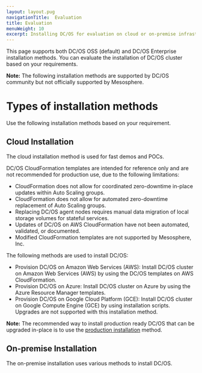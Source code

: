 ```yaml
---
layout: layout.pug
navigationTitle:  Evaluation
title: Evaluation
menuWeight: 10
excerpt: Installing DC/OS for evaluation on cloud or on-premise infrastructure
---
```


This page supports both DC/OS OSS (default) and DC/OS Enterprise installation methods. You can evaluate the installation of DC/OS cluster based on your requirements.

**Note:** The following installation methods are supported by DC/OS community but not officially supported by Mesosphere.

# Types of installation methods

Use the following installation methods based on your requirement.
 
## Cloud Installation 
The cloud installation method is used for fast demos and POCs. 

DC/OS CloudFormation templates are intended for reference only and are not recommended for production use, due to the following limitations:
- CloudFormation does not allow for coordinated zero-downtime in-place updates within Auto Scaling groups.
- CloudFormation does not allow for automated zero-downtime replacement of Auto Scaling groups.
- Replacing DC/OS agent nodes requires manual data migration of local storage volumes for stateful services.
- Updates of DC/OS on AWS CloudFormation have not been automated, validated, or documented.
- Modified CloudFormation templates are not supported by Mesosphere, Inc.

The following methods are used to install DC/OS:
- Provision DC/OS on Amazon Web Services (AWS): Install DC/OS cluster on Amazon Web Services (AWS) by using the DC/OS templates on AWS CloudFormation. 
- Provision DC/OS on Azure: Install DC/OS cluster on Azure by using the Azure Resource Manager templates.
- Provision DC/OS on Google Cloud Platform (GCE): Install DC/OS cluster on Google Compute Engine (GCE) by using installation scripts. Upgrades are not supported with this installation method.

**Note:** The recommended way to install production ready DC/OS that can be upgraded in-place is to use the [production installation](/1.11/installing/production/deploying-dcos/installation/) method.

## On-premise Installation 
The on-premise installation uses various methods to install DC/OS. 
